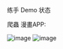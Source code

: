 ﻿练手 Demo 状态

爬蟲 漫畫APP:

![image](https://github.com/mkjihu/BcManga/blob/master/1.gif)
![image](https://github.com/mkjihu/BcManga/blob/master/2.gif)
